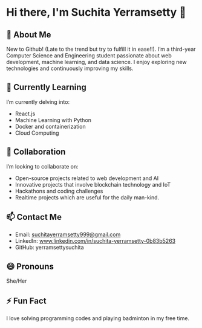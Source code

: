# Hi there, I'm Suchita Yerramsetty 👋

## 👀 About Me
New to Github! (Late to the trend but try to fulfill it in ease!!).
I’m a third-year Computer Science and Engineering student passionate about web development, machine learning, and data science. I enjoy exploring new technologies and continuously improving my skills.

## 🌱 Currently Learning
I’m currently delving into:
- React.js
- Machine Learning with Python
- Docker and containerization
- Cloud Computing

## 💞️ Collaboration
I’m looking to collaborate on:
- Open-source projects related to web development and AI
- Innovative projects that involve blockchain technology and IoT
- Hackathons and coding challenges
- Realtime projects which are useful for the daily man-kind.

## 📫 Contact Me
- Email: suchitayerramsetty999@gmail.com
- LinkedIn: www.linkedin.com/in/suchita-yerramsetty-0b83b5263
- GitHub: yerramsettysuchita

## 😄 Pronouns
She/Her

## ⚡ Fun Fact
I love solving programming codes and playing badminton in my free time.


<!---
yerramsettysuchita/yerramsettysuchita is a ✨ special ✨ repository because its `README.md` (this file) appears on your GitHub profile.
You can click the Preview link to take a look at your changes.
--->
